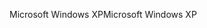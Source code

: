 <span data-ttu-id="09a1a-101">Microsoft Windows XP</span><span class="sxs-lookup"><span data-stu-id="09a1a-101">Microsoft Windows XP</span></span>